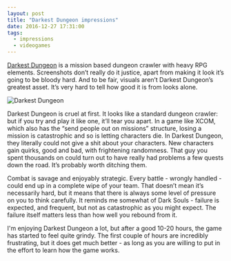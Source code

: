 ```yaml
---
layout: post
title: "Darkest Dungeon impressions"
date: 2016-12-27 17:31:00
tags:
  - impressions
  - videogames
---
```


[Darkest Dungeon](http://store.steampowered.com/app/262060/) is a mission based dungeon crawler with heavy RPG elements. Screenshots don’t really do it justice, apart from making it look it’s going to be bloody hard. And to be fair, visuals aren’t Darkest Dungeon’s greatest asset. It’s very hard to tell how good it is from looks alone.

![Darkest Dungeon](http://cdn.escapistmagazine.com/media/global/images/library/deriv/1257/1257406.jpg)

Darkest Dungeon is cruel at first. It looks like a standard dungeon crawler: but if you try and play it like one, it’ll tear you apart. In a game like XCOM, which also has the “send people out on missions” structure, losing a mission is catastrophic and so is letting characters die. In Darkest Dungeon, they literally could not give a shit about your characters. New characters gain quirks, good and bad, with frightening randomness. That guy you spent thousands on could turn out to have really had problems a few quests down the road. It’s probably worth ditching them.

Combat is savage and enjoyably strategic. Every battle - wrongly handled - could end up in a complete wipe of your team. That doesn’t mean it’s necessarily hard, but it means that there is always some level of pressure on you to think carefully. It reminds me somewhat of Dark Souls - failure is expected, and frequent, but not as catastrophic as you might expect. The failure itself matters less than how well you rebound from it.

I'm enjoying Darkest Dungeon a lot, but after a good 10-20 hours, the game has started to feel quite grindy. The first couple of hours are incredibly frustrating, but it does get much better - as long as you are willing to put in the effort to learn how the game works.
